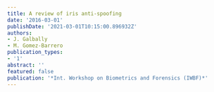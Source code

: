 ```yaml
---
title: A review of iris anti-spoofing
date: '2016-03-01'
publishDate: '2021-03-01T10:15:00.896932Z'
authors:
- J. Galbally
- M. Gomez-Barrero
publication_types:
- '1'
abstract: ''
featured: false
publication: '*Int. Workshop on Biometrics and Forensics (IWBF)*'
---
```


